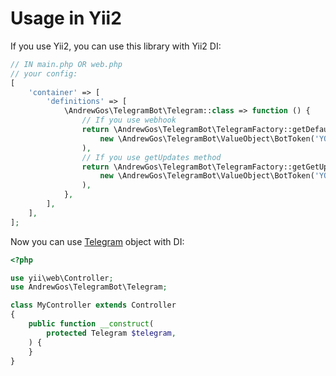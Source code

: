 # Usage in Yii2

If you use Yii2, you can use this library with Yii2 DI:
```php
// IN main.php OR web.php
// your config:
[
    'container' => [
        'definitions' => [
            \AndrewGos\TelegramBot\Telegram::class => function () {
                // If you use webhook
                return \AndrewGos\TelegramBot\TelegramFactory::getDefaultTelegram(
                    new \AndrewGos\TelegramBot\ValueObject\BotToken('YOUR_TOKEN');
                ),
                // If you use getUpdates method
                return \AndrewGos\TelegramBot\TelegramFactory::getGetUpdatesTelegram(
                    new \AndrewGos\TelegramBot\ValueObject\BotToken('YOUR_TOKEN');
                ),
            },
        ],
    ],
];
```

Now you can use [Telegram](../src/Telegram.php) object with DI:
```php
<?php

use yii\web\Controller;
use AndrewGos\TelegramBot\Telegram;

class MyController extends Controller
{
    public function __construct(
        protected Telegram $telegram,
    ) {    
    }
}
```